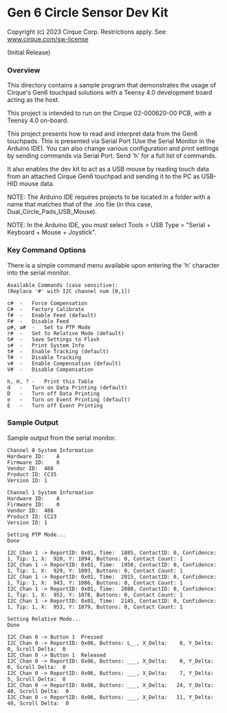 # Gen 6 Circle Sensor Dev Kit

Copyright (c) 2023 Cirque Corp. Restrictions apply. See: www.cirque.com/sw-license

(Initial Release)

### Overview

This directory contains a sample program that demonstrates the usage of Cirque's
Gen6 touchpad solutions with a Teensy 4.0 development board acting as the host.

This project is intended to run on the Cirque 02-000620-00 PCB, with a 
Teensy 4.0 on-board.

This project presents how to read and interpret data from the Gen6 touchpads. 
This is presented via Serial Port (Use the Serial Monitor in the Arduino IDE).
You can also change various configuration and print settings by sending commands
via Serial Port. Send 'h' for a full list of commands. 

It also enables the dev kit to act as a USB mouse by reading touch data from
an attached Cirque Gen6 touchpad and sending it to the PC as USB-HID mouse data.

NOTE: The Arduino IDE requires projects to be located in a folder with a name 
that matches that of the .ino file (in this case, Dual_Circle_Pads_USB_Mouse).

NOTE: In the Arduino IDE, you must select Tools > USB Type > "Serial + Keyboard + Mouse + Joystick".

### Key Command Options
There is a simple command menu available upon entering the 'h' character into 
the serial monitor. 
```
Available Commands (case sensitive):
(Replace '#' with I2C channel num [0,1])

c#	-	Force Compensation
C#	-	Factory Calibrate
f#	-	Enable Feed (default)
F#	-	Disable Feed
p#, a#	-	Set to PTP Mode
r#	-	Set to Relative Mode (default)
S#	-	Save Settings to Flash
s#	-	Print System Info
t#	-	Enable Tracking (default)
T#	-	Disable Tracking
v#	-	Enable Compensation (default)
V#	-	Disable Compensation

h, H, ?	-	Print this Table
d	-	Turn on Data Printing (default)
D	-	Turn off Data Printing 
e	-	Turn on Event Printing (default)
E	-	Turn off Event Printing 
```

### Sample Output
Sample output from the serial monitor. 
```
Channel 0 System Information
Hardware ID:	A
Firmware ID:	0
Vendor ID:	488
Product ID:	CC35
Version ID:	1

Channel 1 System Information
Hardware ID:	A
Firmware ID:	0
Vendor ID:	488
Product ID:	CC23
Version ID:	1

Setting PTP Mode...
Done

I2C_Chan 1 -> ReportID: 0x01, Time:  1885, ContactID: 0, Confidence: 1, Tip: 1, X:  920, Y: 1094, Buttons: 0, Contact Count: 1
I2C_Chan 1 -> ReportID: 0x01, Time:  1950, ContactID: 0, Confidence: 1, Tip: 1, X:  929, Y: 1093, Buttons: 0, Contact Count: 1
I2C_Chan 1 -> ReportID: 0x01, Time:  2015, ContactID: 0, Confidence: 1, Tip: 1, X:  943, Y: 1086, Buttons: 0, Contact Count: 1
I2C_Chan 1 -> ReportID: 0x01, Time:  2080, ContactID: 0, Confidence: 1, Tip: 1, X:  952, Y: 1078, Buttons: 0, Contact Count: 1
I2C_Chan 1 -> ReportID: 0x01, Time:  2145, ContactID: 0, Confidence: 1, Tip: 1, X:  953, Y: 1079, Buttons: 0, Contact Count: 1

Setting Relative Mode...
Done

I2C_Chan 0 -> Button 1  Pressed
I2C_Chan 0 -> ReportID: 0x06, Buttons: L__, X_Delta:    0, Y_Delta:    0, Scroll Delta:  0
I2C_Chan 0 -> Button 1  Released
I2C_Chan 0 -> ReportID: 0x06, Buttons: ___, X_Delta:    0, Y_Delta:    0, Scroll Delta:  0
I2C_Chan 0 -> ReportID: 0x06, Buttons: ___, X_Delta:    7, Y_Delta:    5, Scroll Delta:  0
I2C_Chan 0 -> ReportID: 0x06, Buttons: ___, X_Delta:   24, Y_Delta:   40, Scroll Delta:  0
I2C_Chan 0 -> ReportID: 0x06, Buttons: ___, X_Delta:   11, Y_Delta:   48, Scroll Delta:  0
```
